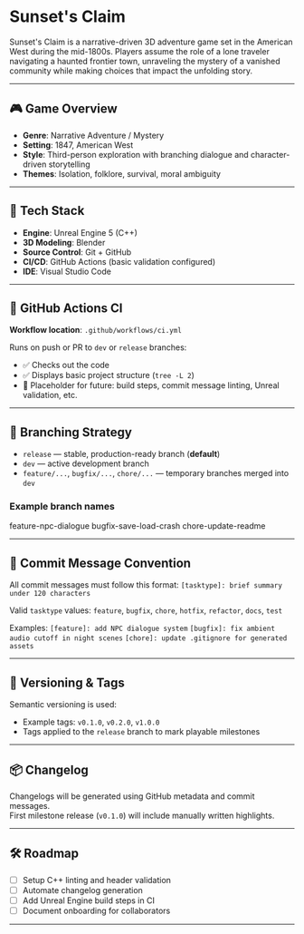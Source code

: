 # Sunset's Claim

Sunset's Claim is a narrative-driven 3D adventure game set in the American West during the mid-1800s. Players assume the role of a lone traveler navigating a haunted frontier town, unraveling the mystery of a vanished community while making choices that impact the unfolding story.

---

## 🎮 Game Overview

- **Genre**: Narrative Adventure / Mystery  
- **Setting**: 1847, American West  
- **Style**: Third-person exploration with branching dialogue and character-driven storytelling  
- **Themes**: Isolation, folklore, survival, moral ambiguity

---

## 🧰 Tech Stack

- **Engine**: Unreal Engine 5 (C++)  
- **3D Modeling**: Blender  
- **Source Control**: Git + GitHub  
- **CI/CD**: GitHub Actions (basic validation configured)  
- **IDE**: Visual Studio Code

---

## 🧪 GitHub Actions CI

**Workflow location**: `.github/workflows/ci.yml`

Runs on push or PR to `dev` or `release` branches:
- ✅ Checks out the code
- ✅ Displays basic project structure (`tree -L 2`)
- 🚧 Placeholder for future: build steps, commit message linting, Unreal validation, etc.

---

## 🌳 Branching Strategy

- `release` — stable, production-ready branch (**default**)  
- `dev` — active development branch  
- `feature/...`, `bugfix/...`, `chore/...` — temporary branches merged into `dev`  

### Example branch names

feature-npc-dialogue
bugfix-save-load-crash
chore-update-readme

---

## 📝 Commit Message Convention

All commit messages must follow this format:
`[tasktype]: brief summary under 120 characters`

Valid `tasktype` values:
`feature`, `bugfix`, `chore`, `hotfix`, `refactor`, `docs`, `test`

Examples:
`[feature]: add NPC dialogue system`
`[bugfix]: fix ambient audio cutoff in night scenes`
`[chore]: update .gitignore for generated assets`

---

## 🔖 Versioning & Tags

Semantic versioning is used:

- Example tags: `v0.1.0`, `v0.2.0`, `v1.0.0`  
- Tags applied to the `release` branch to mark playable milestones

---

## 📦 Changelog

Changelogs will be generated using GitHub metadata and commit messages.  
First milestone release (`v0.1.0`) will include manually written highlights.

---

## 🛠️ Roadmap

- [ ] Setup C++ linting and header validation  
- [ ] Automate changelog generation  
- [ ] Add Unreal Engine build steps in CI  
- [ ] Document onboarding for collaborators

---
